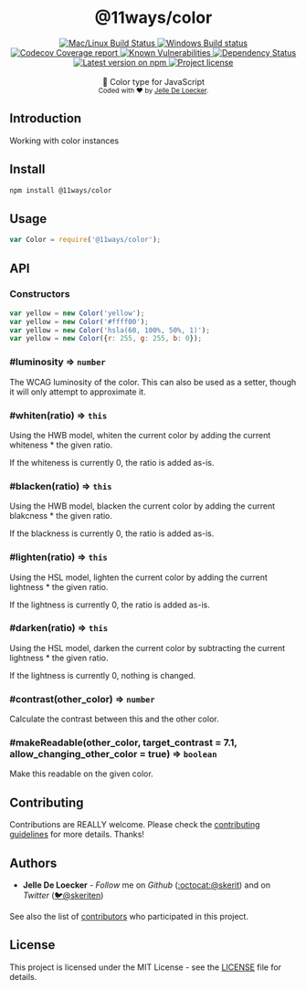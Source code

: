 <h1 align="center">
  <b>@11ways/color</b>
</h1>
<div align="center">
  <!-- CI - TravisCI -->
  <a href="https://travis-ci.org/11ways/color">
    <img src="https://img.shields.io/travis/typicode/husky/master.svg?label=Mac%20OSX%20%26%20Linux" alt="Mac/Linux Build Status" />
  </a>

  <!-- CI - AppVeyor -->
  <a href="https://ci.appveyor.com/project/11ways/color">
    <img src="https://img.shields.io/appveyor/ci/11ways/color/master.svg?label=Windows" alt="Windows Build status" />
  </a>

  <!-- Coverage - Codecov -->
  <a href="https://codecov.io/gh/11ways/color">
    <img src="https://img.shields.io/codecov/c/github/11ways/color/master.svg" alt="Codecov Coverage report" />
  </a>

  <!-- DM - Snyk -->
  <a href="https://snyk.io/test/github/11ways/color?targetFile=package.json">
    <img src="https://snyk.io/test/github/11ways/color/badge.svg?targetFile=package.json" alt="Known Vulnerabilities" />
  </a>

  <!-- DM - David -->
  <a href="https://david-dm.org/11ways/color">
    <img src="https://david-dm.org/11ways/color/status.svg" alt="Dependency Status" />
  </a>
</div>

<div align="center">
  <!-- Version - npm -->
  <a href="https://www.npmjs.com/package/node-skeleton">
    <img src="https://img.shields.io/npm/v/node-skeleton.svg" alt="Latest version on npm" />
  </a>

  <!-- License - MIT -->
  <a href="https://github.com/11ways/color#license">
    <img src="https://img.shields.io/github/license/11ways/color.svg" alt="Project license" />
  </a>
</div>
<br>
<div align="center">
  🌈 Color type for JavaScript
</div>
<div align="center">
  <sub>
    Coded with ❤️ by <a href="#authors">Jelle De Loecker</a>.
  </sub>
</div>


## Introduction

Working with color instances

## Install

```bash
npm install @11ways/color
```

## Usage

```js
var Color = require('@11ways/color');
```

## API

### Constructors

```js
var yellow = new Color('yellow');
var yellow = new Color('#ffff00');
var yellow = new Color('hsla(60, 100%, 50%, 1)');
var yellow = new Color({r: 255, g: 255, b: 0});
```

### #luminosity ⇒ `number`

The WCAG luminosity of the color.
This can also be used as a setter, though it will only attempt to approximate it.

### #whiten(ratio) ⇒ `this`

Using the HWB model, 
whiten the current color by adding the current whiteness * the given ratio.

If the whiteness is currently 0, the ratio is added as-is.

### #blacken(ratio) ⇒ `this`

Using the HWB model, 
blacken the current color by adding the current blakcness * the given ratio.

If the blackness is currently 0, the ratio is added as-is.

### #lighten(ratio) ⇒ `this`

Using the HSL model, 
lighten the current color by adding the current lightness * the given ratio.

If the lightness is currently 0, the ratio is added as-is.

### #darken(ratio) ⇒ `this`

Using the HSL model, 
darken the current color by subtracting the current lightness * the given ratio.

If the lightness is currently 0, nothing is changed.

### #contrast(other_color) ⇒ `number`

Calculate the contrast between this and the other color.

### #makeReadable(other_color, target_contrast = 7.1, allow_changing_other_color = true) ⇒ `boolean`

Make this readable on the given color.

## Contributing
Contributions are REALLY welcome.
Please check the [contributing guidelines](.github/contributing.md) for more details. Thanks!

## Authors
- **Jelle De Loecker** -  *Follow* me on *Github* ([:octocat:@skerit](https://github.com/skerit)) and on  *Twitter* ([🐦@skeriten](http://twitter.com/intent/user?screen_name=skeriten))

See also the list of [contributors](https://github.com/11ways/color/contributors) who participated in this project.

## License
This project is licensed under the MIT License - see the [LICENSE](https://github.com/11ways/color/LICENSE) file for details.
